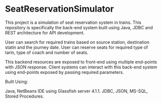 # SeatReservationSimulator

This project is a simulation of seat reservation system in trains. This repository is specifically the back-end system built using Java,
JDBC and REST architecture for API development.

User can search for required trains based on source station, destination statin and the journey date.
User can reserve seats for required type of tarin, type of coach and number of seats.

This backend resources are exposed to front-end using multiple end-points with JSON response.
Client systems can interact with this back-end system using end-points exposed by passing required parameters.

Built Using:

Java, NetBeans IDE using Glassfish server 4.1.1.
JDBC, JSON, MS-SQL, Stored Procedures.
